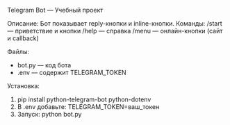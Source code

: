 Telegram Bot — Учебный проект

Описание:
Бот показывает reply-кнопки и inline-кнопки.
Команды:
/start — приветствие и кнопки
/help — справка
/menu — онлайн-кнопки (сайт и callback)

Файлы:
- bot.py — код бота
- .env — содержит TELEGRAM_TOKEN

Установка:
1. pip install python-telegram-bot python-dotenv
2. В .env добавьте: TELEGRAM_TOKEN=ваш_токен
3. Запуск: python bot.py
